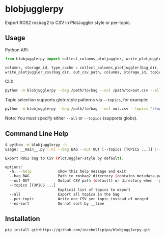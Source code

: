 # blobjugglerpy

Export ROS2 rosbag2 to CSV in PlotJuggler style or per-topic.

## Usage

Python API:

```python
from blobjugglerpy import collect_columns_plotjuggler, write_plotjuggler_csv

columns, storage_id, type_cache = collect_columns_plotjuggler(bag_dir, topics_filter=None)
write_plotjuggler_csv(bag_dir, out_csv_path, columns, storage_id, topics_filter=None, type_cache=type_cache)
```

CLI:

```bash
python -m blobjugglerpy --bag /path/to/bag --out /path/to/out.csv --all
```

Topic selection supports glob-style patterns via `--topics`, for example:

```bash
python -m blobjugglerpy --bag /path/to/bag --out out.csv --topics "/log*" "/sensors/*"
```

Note: You must specify either `--all` or `--topics` (supports globs).

## Command Line Help

```bash
$ python -m blobjugglerpy -h
usage: __main__.py [-h] --bag BAG --out OUT [--topics [TOPICS ...]] [--all] [--per-topic] [--no-sort]

Export ROS2 bag to CSV (PlotJuggler-style by default).

options:
  -h, --help            show this help message and exit
  --bag BAG             Path to rosbag2 directory (contains metadata.yaml)
  --out OUT             Output CSV path (default) or directory when --per-topic
  --topics [TOPICS ...]
                        Explicit list of topics to export
  --all                 Export all topics in the bag
  --per-topic           Write one CSV per topic instead of merged
  --no-sort             Do not sort by __time
```

## Installation

```bash
pip install git+https://github.com/incebellipipo/blobjugglerpy.git
```
